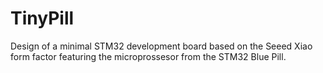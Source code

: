 # TinyPill
Design of a minimal STM32 development board based on the Seeed Xiao form factor featuring the microprossesor from the STM32 Blue Pill.
